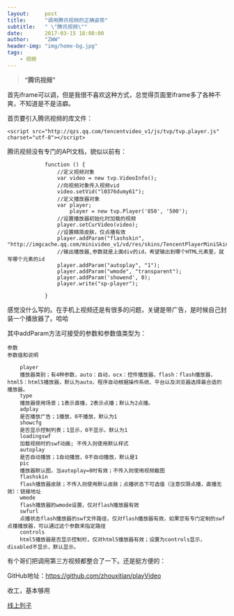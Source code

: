 ```yaml
---
layout:     post
title:      "调用腾讯视频的正确姿势"
subtitle:   " \"腾讯视频\""
date:       2017-03-15 18:00:00
author:     "ZWW"
header-img: "img/home-bg.jpg"
tags:
    - 视频
---
```


> **“腾讯视频”**

首先iframe可以调，但是我很不喜欢这种方式，总觉得页面里iframe多了各种不爽，不知道是不是洁癖。

首页要引入腾讯视频的库文件：

    <script src="http://qzs.qq.com/tencentvideo_v1/js/tvp/tvp.player.js" charset="utf-8"></script>
    
腾讯视频没有专门的API文档，貌似以前有：

                function () {
                    //定义视频对象
                    var video = new tvp.VideoInfo();
                    //向视频对象传入视频vid
                    video.setVid("l0376dumy61");
                    //定义播放器对象
                    var player;
                        player = new tvp.Player('850', '500');
                    //设置播放器初始化时加载的视频
                    player.setCurVideo(video);
                    //设置精简皮肤，仅点播有效
                    player.addParam("flashskin", "http://imgcache.qq.com/minivideo_v1/vd/res/skins/TencentPlayerMiniSkin.swf");
                    //输出播放器,参数就是上面div的id，希望输出到哪个HTML元素里，就写哪个元素的id
                    player.addParam("autoplay", "1");
                    player.addParam("wmode", "transparent");
                    player.addParam('showend', 0);
                    player.write("sp-player");

                }


感觉没什么写的。在手机上视频还是有很多的问题，关键是带广告，是时候自己封装一个播放器了。哈哈


其中addParam方法可接受的参数和参数值类型为：

    参数
    参数值和说明

        player
        播放器类别；有4种参数，auto：自动，ocx：控件播放器，flash：flash播放器，html5：html5播放器，默认为auto，程序自动根据操作系统、平台以及浏览器选择最合适的播放器。
        type
        播放器使用场景；1表示直播，2表示点播；默认为2点播。
        adplay
        是否播放广告；1播放，0不播放，默认为1
        showcfg
        是否显示控制列表；1显示，0不显示，默认为1
        loadingswf
        加载视频时的swf动画; 不传入则使用默认样式
        autoplay
        是否自动播放；1自动播放，0不自动播放，默认是1
        pic
        播放器默认图，当autoplay=0时有效；不传入则使用视频截图
        flashskin
        flash播放器皮肤；不传入则使用默认皮肤；点播状态下可选值（注意仅限点播，直播无效）：链接地址
        wmode
        flash播放器的wmode设置，仅对flash播放器有效
        swfurl
        点播状态flash播放器的swf文件路径，仅对flash播放器有效，如果您有专门定制的swf点播播放器，可以通过这个参数来指定路径
        controls
        html5播放器是否显示控制栏，仅对html5播放器有效；设置为controls显示，disabled不显示，默认显示。

有个哥们把调用第三方视频都整合了一下。还是挺方便的：

GitHub地址：https://github.com/zhouxitian/playVideo 

收工，基本够用
   
<a href="http://ct.ctrip.com/crptravel/default/process" target="_blank">线上列子</a>	

 